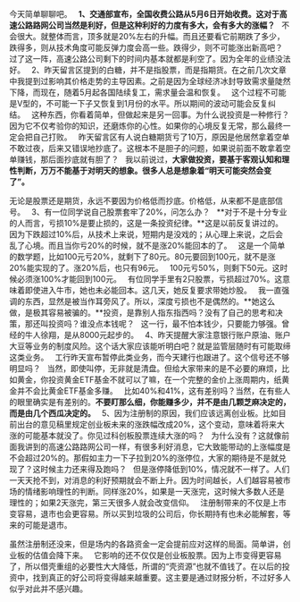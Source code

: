 今天简单聊聊吧。
 
**1、交通部宣布，全国收费公路从5月6日开始收费。这对于高速公路路网公司当然是利好，但是这种利好的力度有多大，会有多大的涨幅？**
 
不会很大。就整体而言，顶多就是20%左右的升幅。而且还要看它前期跌了多少，跌得多，则从技术角度可能反弹力度会高一些。跌得少，则不可能涨出新高吧？
 
过了这一阵，高速公路公司剩下的时间内基本就都是利空了。因为全年的业绩没法好。
 
2、昨天留言区提到的白糖，并不是指股票，而是指期货。在之前几次文章中我提到过影响其价格走势的主导因素。之前是因为全球经济冰封导致需求量陡然下降，而现在，随着5月起各国陆续复工，需求量会温和恢复。
 
这个过程不可能是V型的，不可能一下子又恢复到1月份的水平。所以期间的波动可能会反复纠结。
 
这种东西，你看着简单，但做起来是另一回事。为什么说投资是一种修行？因为它不仅考验你的知识，还磨炼你的心性。如果你的心境反复无常，那么最终一定会把自己打败。
 
昨天留言区有人说白糖期货亏了10万，原因是他居然拿着空单不敢过夜，后来又错误地抄底了。这根本不是胆子的问题，如果说前面不敢拿着空单赚钱，那后面抄底就有胆了？
 
我以前说过，**大家做投资，要基于客观认知和理性判断，万万不能基于对明天的想象。很多人总是想象着“明天可能突然会变了”。**
  
无论是股票还是期货，永远不要因为价格低而抄底。价格低，从来都不是底部信号。
 
3、有一位同学说自己股票套牢了20%，问怎么办？
 
**对于不是十分专业的人而言，亏损10%是要止损的，这是一条投资纪律。**这是以前反复讲过的。因为下跌超过10%后，从技术上来说，短期内是没戏的；从心理上来说，之后会乱了心境。而且当你亏20%的时候，就不是涨20%能回本的了。
 
这是一个简单的数学题，比如100元亏20%，就剩下了80元。80元要回到100元，就不是涨20%能实现的了。涨20%后，也只有96元。
 
100元亏50%，则剩下50元。这时候必须涨100%才能回到100元。
 
有位同学手里有2只股票，亏损超过70%。这意味着即使进入牛市，她也未必能回本。这几天，她反复要求带她炒股。
 
我一直强调的东西，显然是被当作耳旁风了。所以，深度亏损也不是偶然的。**她这么做，是极其容易被骗的。**投资，是靠别人指东指西吗？没有了自己的思考和决策，那还叫投资吗？谁没点本钱呢？
 
这一行，最不怕本钱少，只要能力够强。曾经的牛人徐翔，是从8000元起步的。
 
4、昨天提醒大家注意银行账户原油、账户大豆等业务的制度风险。这个话大家应该能听明白吧？就是监管层随时有可能取缔这类业务。
 
工行昨天宣布暂停此类业务，而今天建行也跟进了。这个信号还不够明显吗？
 
当然，即使叫停，无非就是清盘。但给大家带来的是不必要的麻烦，比如黄金，你投资黄金ETF基金不就可以了嘛，在一个完整的金价上涨周期内，纸黄金并不会比黄金ETF基金多赚。
 
比如40%和41%，这有差别吗？当然，在有些人的眼里确实是有差别的。**不要盯那么细，你能赚多少，并不是由几颗芝麻决定的，而是由几个西瓜决定的。**
 
5、因为注册制的原因，我们应该远离创业板。比如目前出台的意见稿里规定创业板未来的涨跌幅改成20%，这个变动，意味着将来大涨的可能基本就没了。你见过科创板股票连续大涨的吗？
 
为什么没有？这就像前面我讲到的高速公路路网公司一样，有很多利好消息，它大致能带动的上涨幅度是不会超过20%的。那假如主力一下子拉到20%的涨停位，大家的期待是不是就兑现了？这时候主力还来得及跑吗？
 
但是涨停降低到10%，情况就不一样了。人们一天天抢不到，对消息的利好预期就会不断上升。因为时间越长，人们越容易被市场的情绪影响理性的判断。同样涨20%，如果是一天涨完，这时候大多数人还是理性的；如果2天涨完，第三天很多人就会改变信仰。
 
注册制带来的不仅是上市变容易，退市也会更容易。所以买到垃圾的公司后，你长期持有也未必能解套，等来的可能是退市。
  
虽然注册制还没来，但是场内的各路资金一定会提前应对这样的局面。简单讲，创业板的估值会降下来。
 
它影响的还不仅仅是创业板股票。因为上市变得更容易了，所以借壳重组的必要性大大降低，所谓的“壳资源”也就不值钱了。在以后的投资中，找到真正的好公司将变得越来越重要。这主要是通过财报分析，不过好多人似乎对此并不感兴趣。